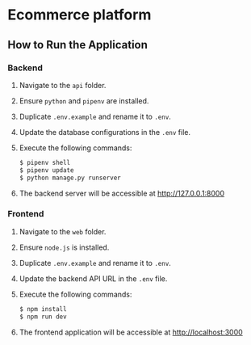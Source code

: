 # Ecommerce platform

## How to Run the Application

### Backend

1. Navigate to the `api` folder.
2. Ensure `python` and `pipenv` are installed.
3. Duplicate `.env.example` and rename it to `.env`.
4. Update the database configurations in the `.env` file.
5. Execute the following commands:

   ```bash
   $ pipenv shell
   $ pipenv update
   $ python manage.py runserver
   ```

6. The backend server will be accessible at <http://127.0.0.1:8000>

### Frontend

1. Navigate to the `web` folder.
2. Ensure `node.js` is installed.
3. Duplicate `.env.example` and rename it to `.env`.
4. Update the backend API URL in the `.env` file.
5. Execute the following commands:

   ```bash
   $ npm install
   $ npm run dev
   ```

6. The frontend application will be accessible at <http://localhost:3000>
